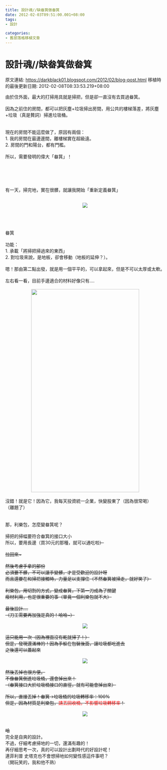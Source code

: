 ```yaml
---
title: 設計魂//缺畚箕做畚箕
date: 2012-02-03T09:51:00.001+08:00
tags: 
- 設計

categories:
- 舊部落格移植文章
---
```


# 設計魂//缺畚箕做畚箕

原文連結: https://darkblack01.blogspot.com/2012/02/blog-post.html
移植時的最後更新日期: 2012-02-08T08:33:53.219+08:00

由於住外面，最大的打掃用具就是掃把，但是卻一直沒有去買過畚箕。<br /><br />因為之前住的房間，都可以把灰塵+垃圾掃出房間，用公共的樓梯落差，將灰塵+垃圾（真是贅詞）掃進垃圾桶。<br /><br /><br />現在的房間不能這麼做了，原因有兩個：<br />1. 我的房間在最邊邊間，離樓梯實在超級遠。<br />2. 房間的門和陽台，都有門檻。<br /><br />所以，需要發明的偉大「畚箕」！<br /><br /><br /><br /><br /><br />有一天，掃完地，實在很髒，就讓我開始「重新定義畚箕」<br /><br /><div class="separator" style="clear: both; text-align: center;"><a href="http://2.bp.blogspot.com/-yJsCtzqbgB8/Tys4sba2A0I/AAAAAAAACNA/hNZg5SAauy8/s1600/P1290739.JPG" imageanchor="1" style="margin-left: 1em; margin-right: 1em;"><img border="0" src="http://2.bp.blogspot.com/-yJsCtzqbgB8/Tys4sba2A0I/AAAAAAAACNA/hNZg5SAauy8/s1600/P1290739.JPG" /></a></div><br /><a name='more'></a><br /><br /><br />畚箕 <br /><br />功能：<br />1. 承載「將掃把掃過來的東西」<br />2. 對垃圾來說，是地板，卻會移動（地板的延伸？）。<br /><br />嗯！那由第二點出發，就是用一個平平的，可以拿起來，但是不可以太厚或太軟。<br /><br />左右看一看，目前手邊適合的材料好像只有....<br /><div class="separator" style="clear: both; text-align: center;"></div><br /><div class="separator" style="clear: both; text-align: center;"><a href="http://1.bp.blogspot.com/-zdXKytDGJgA/Tys4xOHXPMI/AAAAAAAACNM/ztzBvI7TLWI/s1600/P1290741.JPG" imageanchor="1" style="margin-left: 1em; margin-right: 1em;"><img border="0" height="640" src="http://1.bp.blogspot.com/-zdXKytDGJgA/Tys4xOHXPMI/AAAAAAAACNM/ztzBvI7TLWI/s640/P1290741.JPG" width="341" /></a></div><div class="separator" style="clear: both; text-align: left;"><br /></div><div class="separator" style="clear: both; text-align: left;">沒錯！就是它！因為它，我每天投資統一企業，快變股東了（因為很常喝）</div><div class="separator" style="clear: both; text-align: left;">（離題了）</div><br /><br />那，利樂包，怎麼變畚箕呢？<br /><br />掃把的掃幅要符合畚箕的接口大小<br />所以，要用長邊（買30元的那種，就可以通吃啦~~）<br /><br />拉回來~<br /><br />然後考慮手拿的部份<br />必須要不髒，不可以讓手變髒，才是受歡迎的設計呀<br />而且還要在和掃把接觸時，力量足以支撐住（不然畚箕被掃走，就好笑了）<br /><br />利樂包，用切割的方式，變成畚箕，下第一刀成為了關鍵<br />癈材利用，也是很重要的事（畢竟一個利樂包就不大）<br /><br />最後設計....<br />（刀工需要再加強是真的！哈哈~）<br /><br /><div class="separator" style="clear: both; text-align: center;"><a href="http://2.bp.blogspot.com/-m2MYx1uJGRA/Tys4yi9bAnI/AAAAAAAACNc/pyxln_RaLwI/s1600/P1290743.JPG" imageanchor="1" style="margin-left: 1em; margin-right: 1em;"><img border="0" src="http://2.bp.blogspot.com/-m2MYx1uJGRA/Tys4yi9bAnI/AAAAAAAACNc/pyxln_RaLwI/s1600/P1290743.JPG" /></a></div><br />這只能用一次（因為裡面沒有乾就掃了！）<br />但是，發現還滿棒的！因為手躲在包裝後面，讓垃圾都吃進去<br />之後還可以蓋起來<br /><br /><div class="separator" style="clear: both; text-align: center;"><a href="http://3.bp.blogspot.com/-gqOxR38sl08/Tys4yCvYmRI/AAAAAAAACNY/SddKH9nGcvo/s1600/P1290742.JPG" imageanchor="1" style="margin-left: 1em; margin-right: 1em;"><img border="0" src="http://3.bp.blogspot.com/-gqOxR38sl08/Tys4yCvYmRI/AAAAAAAACNY/SddKH9nGcvo/s1600/P1290742.JPG" /></a></div><br />然後丟掉也很方便。<br />不像畚箕倒進垃圾桶，還會掉出來！<br />（畚箕接口大於垃圾桶接口的直徑，就有可能會掉出來）<br /><br />所以，直接丟掉！畚箕→垃圾桶的垃圾轉移率：100%<br />但是，因為材質是利樂包，<span style="color: red;">請丟回收桶，不影響垃圾轉移率</span>！<br /><br /><div class="separator" style="clear: both; text-align: center;"><a href="http://2.bp.blogspot.com/-kkaLrPuCOno/Tys4zwsnM7I/AAAAAAAACNo/dGreezjwO_E/s1600/P1290744.JPG" imageanchor="1" style="margin-left: 1em; margin-right: 1em;"><img border="0" src="http://2.bp.blogspot.com/-kkaLrPuCOno/Tys4zwsnM7I/AAAAAAAACNo/dGreezjwO_E/s1600/P1290744.JPG" /></a></div><br /><br />哈~~<br />完全是自爽的設計。<br />不過，仔細考慮掃地的一切，還滿有趣的！<br />再仔細思考一次，真的可以設計出劃時代的好設計呢！<br />連菲利普 史塔克也不會想掃地如何變性感這件事吧？<br />（開玩笑的，我和他不熟）
